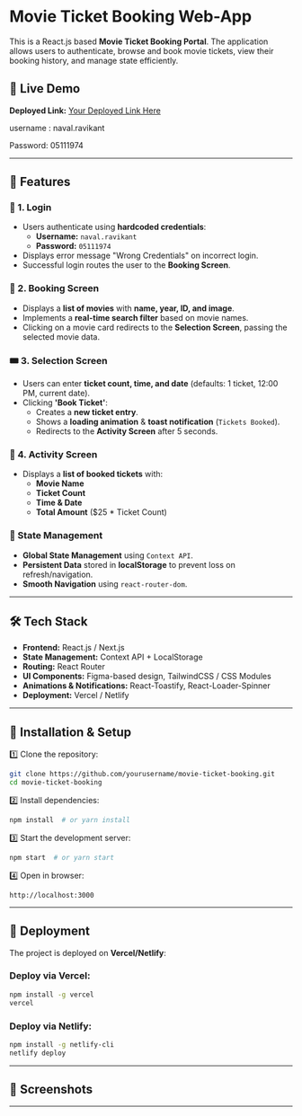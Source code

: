 # Movie Ticket Booking Web-App

This is a React.js based **Movie Ticket Booking Portal**. The application allows users to authenticate, browse and book movie tickets, view their booking history, and manage state efficiently.

## 🚀 Live Demo

**Deployed Link:** [Your Deployed Link Here](#)

username : naval.ravikant

Password: 05111974

---

## 📜 Features

### 🔑 1. Login

- Users authenticate using **hardcoded credentials**:
  - **Username:** `naval.ravikant`
  - **Password:** `05111974`
- Displays error message "Wrong Credentials" on incorrect login.
- Successful login routes the user to the **Booking Screen**.

### 🎥 2. Booking Screen

- Displays a **list of movies** with **name, year, ID, and image**.
- Implements a **real-time search filter** based on movie names.
- Clicking on a movie card redirects to the **Selection Screen**, passing the selected movie data.

### 🎟️ 3. Selection Screen

- Users can enter **ticket count, time, and date** (defaults: 1 ticket, 12:00 PM, current date).
- Clicking **'Book Ticket'**:
  - Creates a **new ticket entry**.
  - Shows a **loading animation** & **toast notification** (`Tickets Booked`).
  - Redirects to the **Activity Screen** after 5 seconds.

### 📜 4. Activity Screen

- Displays a **list of booked tickets** with:
  - **Movie Name**
  - **Ticket Count**
  - **Time & Date**
  - **Total Amount** (\$25 \* Ticket Count)

### 🔄 State Management

- **Global State Management** using `Context API`.
- **Persistent Data** stored in **localStorage** to prevent loss on refresh/navigation.
- **Smooth Navigation** using `react-router-dom`.

---

## 🛠️ Tech Stack

- **Frontend:** React.js / Next.js
- **State Management:** Context API + LocalStorage
- **Routing:** React Router
- **UI Components:** Figma-based design, TailwindCSS / CSS Modules
- **Animations & Notifications:** React-Toastify, React-Loader-Spinner
- **Deployment:** Vercel / Netlify

---

## 📜 Installation & Setup

1️⃣ Clone the repository:

```bash
git clone https://github.com/yourusername/movie-ticket-booking.git
cd movie-ticket-booking
```

2️⃣ Install dependencies:

```bash
npm install  # or yarn install
```

3️⃣ Start the development server:

```bash
npm start  # or yarn start
```

4️⃣ Open in browser:

```
http://localhost:3000
```

---

## 🚀 Deployment

The project is deployed on **Vercel/Netlify**:

### Deploy via Vercel:

```bash
npm install -g vercel
vercel
```

### Deploy via Netlify:

```bash
npm install -g netlify-cli
netlify deploy
```

---

## 📸 Screenshots



---
